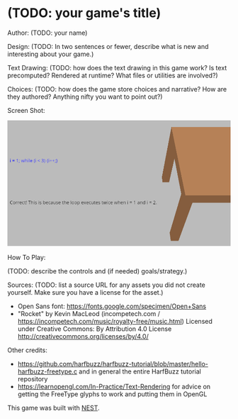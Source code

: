 # (TODO: your game's title)

Author: (TODO: your name)

Design: (TODO: In two sentences or fewer, describe what is new and interesting about your game.)

Text Drawing: (TODO: how does the text drawing in this game work? Is text precomputed? Rendered at runtime? What files or utilities are involved?)

Choices: (TODO: how does the game store choices and narrative? How are they authored? Anything nifty you want to point out?)

Screen Shot:

![Screen Shot](screenshot.png)

How To Play:

(TODO: describe the controls and (if needed) goals/strategy.)

Sources: (TODO: list a source URL for any assets you did not create yourself. Make sure you have a license for the asset.)

- Open Sans font: https://fonts.google.com/specimen/Open+Sans
- "Rocket" by Kevin MacLeod (incompetech.com / https://incompetech.com/music/royalty-free/music.html)
    Licensed under Creative Commons: By Attribution 4.0 License
    http://creativecommons.org/licenses/by/4.0/

Other credits:
- https://github.com/harfbuzz/harfbuzz-tutorial/blob/master/hello-harfbuzz-freetype.c and in general the entire HarfBuzz tutorial repository
- https://learnopengl.com/In-Practice/Text-Rendering for advice on getting the FreeType glyphs to work and putting them in OpenGL

This game was built with [NEST](NEST.md).

